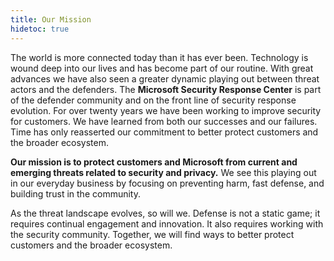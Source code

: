 ```yaml
---
title: Our Mission
hidetoc: true
---
```


The world is more connected today than it has ever been. Technology is wound deep into our lives and has become part of our routine. With great advances we have also seen a greater dynamic playing out between threat actors and the defenders. The **Microsoft Security Response Center** is part of the defender community and on the front line of security response evolution. For over twenty years we have been working to improve security for customers. We have learned from both our successes and our failures. Time has only reasserted our commitment to better protect customers and the broader ecosystem.

**Our mission is to protect customers and Microsoft from current and emerging threats related to security and privacy.** We see this playing out in our everyday business by focusing on preventing harm, fast defense, and building trust in the community.

As the threat landscape evolves, so will we. Defense is not a static game; it requires continual engagement and innovation. It also requires working with the security community. Together, we will find ways to better protect customers and the broader ecosystem.
